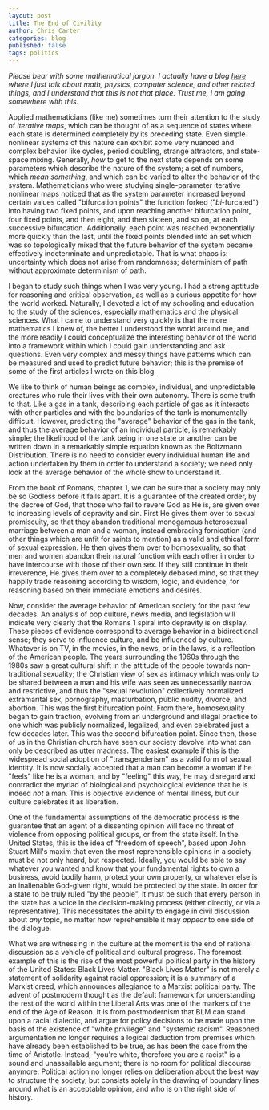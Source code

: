 ```yaml
---
layout: post
title: The End of Civility
author: Chris Carter
categories: blog
published: false
tags: politics
---
```


_Please bear with some mathematical jargon. I actually have a blog [here](https://www.someappliedtheoretics.com) where I just talk about math, physics, computer science, and other related things, and I understand that this is not that place. Trust me, I am going somewhere with this._

Applied mathematicians (like me) sometimes turn their attention to the study of _iterative maps_, which can be thought of as a sequence of states where each state is determined completely by its preceding state. Even simple nonlinear systems of this nature can exhibit some very nuanced and complex behavior like cycles, period doubling, strange attractors, and state-space mixing. Generally, _how_ to get to the next state depends on some parameters which describe the nature of the system; a set of numbers, which _mean something_, and which can be varied to alter the behavior of the system. Mathematicians who were studying single-parameter iterative nonlinear maps noticed that as the system parameter increased beyond certain values called "bifurcation points" the function forked ("_bi_-furcated") into having two fixed points, and upon reaching another bifurcation point, four fixed points, and then eight, and then sixteen, and so on, at each successive bifurcation. Additionally, each point was reached exponentially more quickly than the last, until the fixed points blended into an set which was so topologically mixed that the future behavior of the system became effectively indeterminate and unpredictable. That is what chaos is: uncertainty which does not arise from randomness; determinism of path without approximate determinism of path.

I began to study such things when I was very young. I had a strong aptitude for reasoning and critical observation, as well as a curious appetite for how the world worked. Naturally, I devoted a lot of my schooling and education to the study of the sciences, especially mathematics and the physical sciences. What I came to understand very quickly is that the more mathematics I knew of, the better I understood the world around me, and the more readily I could conceptualize the interesting behavior of the world into a framework within which I could gain understanding and ask questions. Even very complex and messy things have patterns which can be measured and used to predict future behavior; this is the premise of some of the first articles I wrote on this blog.

We like to think of human beings as complex, individual, and unpredictable creatures who rule their lives with their own autonomy. There is some truth to that. Like a gas in a tank, describing each particle of gas as it interacts with other particles and with the boundaries of the tank is monumentally difficult. However, predicting the "average" behavior of the gas in the tank, and thus the average behavior of an individual particle, is remarkably simple; the likelihood of the tank being in one state or another can be written down in a remarkably simple equation known as the Boltzmann Distribution. There is no need to consider every individual human life and action undertaken by them in order to understand a society; we need only look at the average behavior of the whole show to understand it.

From the book of Romans, chapter 1, we can be sure that a society may only be so Godless before it falls apart. It is a guarantee of the created order, by the decree of God, that those who fail to revere God as He is, are given over to increasing levels of depravity and sin. First He gives them over to sexual promiscuity, so that they abandon traditional monogamous heterosexual marriage between a man and a woman, instead embracing fornication (and other things which are unfit for saints to mention) as a valid and ethical form of sexual expression. He then gives them over to homosexuality, so that men and women abandon their natural function with each other in order to have intercourse with those of their own sex. If they still continue in their irreverence, He gives them over to a completely debased mind, so that they happily trade reasoning according to wisdom, logic, and evidence, for reasoning based on their immediate emotions and desires.

Now, consider the average behavior of American society for the past few decades. An analysis of pop culture, news media, and legislation will indicate very clearly that the Romans 1 spiral into depravity is on display. These pieces of evidence correspond to average behavior in a bidirectional sense; they serve to influence culture, and be influenced by culture. Whatever is on TV, in the movies, in the news, or in the laws, is a reflection of the American people. The years surrounding the 1960s through the 1980s saw a great cultural shift in the attitude of the people towards non-traditional sexuality; the Christian view of sex as intimacy which was only to be shared between a man and his wife was seen as unnecessarily narrow and restrictive, and thus the "sexual revolution" collectively normalized extramarital sex, pornography, masturbation, public nudity, divorce, and abortion. This was the first bifurcation point. From there, homosexuality began to gain traction, evolving from an underground and illegal practice to one which was publicly normalized, legalized, and even celebrated just a few decades later. This was the second bifurcation point. Since then, those of us in the Christian church have seen our society devolve into what can only be described as utter madness. The easiest example if this is the widespread social adoption of "transgenderism" as a valid form of sexual identity. It is now socially accepted that a man can become a woman if he "feels" like he is a woman, and by "feeling" this way, he may disregard and contradict the myriad of biological and psychological evidence that he is indeed _not_ a man. This is objective evidence of mental illness, but our culture celebrates it as liberation.

One of the fundamental assumptions of the democratic process is the guarantee that an agent of a dissenting opinion will face no threat of violence from opposing political groups, or from the state itself. In the United States, this is the idea of "freedom of speech", based upon John Stuart Mill's maxim that even the most reprehensible opinions in a society must be not only heard, but respected. Ideally, you would be able to say whatever you wanted and know that your fundamental rights to own a business, avoid bodily harm, protect your own property, or whatever else is an inalienable God-given right, would be protected by the state. In order for a state to be truly ruled "by the people", it must be such that every person in the state has a voice in the decision-making process (either directly, or via a representative). This necessitates the ability to engage in civil discussion about _any_ topic, no matter how reprehensible it may _appear_ to one side of the dialogue.

What we are witnessing in the culture at the moment is the end of rational discussion as a vehicle of political and cultural progress. The foremost example of this is the rise of the most powerful political party in the history of the United States: Black Lives Matter. "Black Lives Matter" is not merely a statement of solidarity against racial oppression; it is a summary of a Marxist creed, which announces allegiance to a Marxist political party. The advent of postmodern thought as the default framework for understanding the rest of the world within the Liberal Arts was one of the markers of the end of the Age of Reason. It is from postmodernism that BLM can stand upon a racial dialectic, and argue for policy decisions to be made upon the basis of the existence of "white privilege" and "systemic racism". Reasoned argumentation no longer requires a logical deduction from premises which have already been established to be true, as has been the case from the time of Aristotle. Instead, "you're white, therefore you are a racist" is a sound and unassailable argument; there is no room for political discourse anymore. Political action no longer relies on deliberation about the best way to structure the society, but consists solely in the drawing of boundary lines around what is an acceptable opinion, and who is on the right side of history.  
